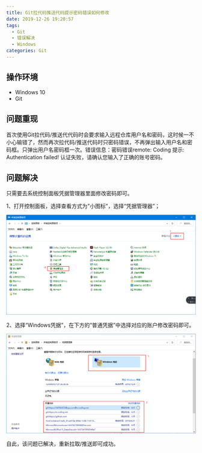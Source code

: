 ```yaml
---
title: Git拉代码推送代码提示密码错误如何修改
date: 2019-12-26 19:20:57
tags:
  - Git
  - 错误解决
  - Windows
categories: Git
---
```


## 操作环境

- Windows 10
- Git 

## 问题重现

首次使用Git拉代码/推送代代码时会要求输入远程仓库用户名和密码，这时候一不小心输错了，然而再次拉代码/推送代码时只密码错误，不再弹出输入用户名和密码框。只弹出用户名密码框一次。<!--more-->错误信息：密码错误remote: Coding 提示: Authentication failed! 认证失败，请确认您输入了正确的账号密码。

## 问题解决

只需要去系统控制面板凭据管理器里面修改密码即可。

1、打开控制面板，选择查看方式为"小图标"，选择“凭据管理器”；

![凭据管理器](./git-pull-code-push-code-prompt-password-error-how-to-modify/img-1.png)

2、选择“Windows凭据”，在下方的“普通凭据”中选择对应的账户修改密码即可。

![普通凭据](./git-pull-code-push-code-prompt-password-error-how-to-modify/img-2.png)

自此，该问题已解决，重新拉取/推送即可成功。